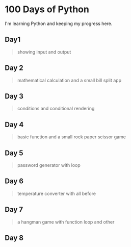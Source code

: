 # 100 Days of Python
I'm learning Python and keeping my progress here.

## Day1
> showing input and output

## Day 2
> mathematical calculation and a small bill split app

## Day 3
> conditions and conditional rendering

## Day 4
> basic function and a small rock paper scissor game

## Day 5
> password generator with loop

## Day 6
> temperature converter with all before 
## Day 7
> a hangman game with function loop and other

## Day 8